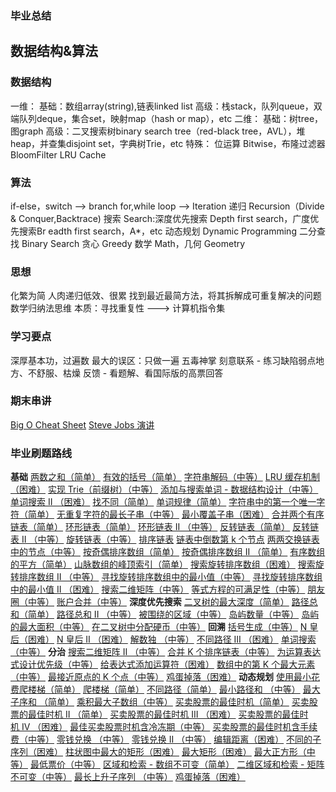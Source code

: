 ### 毕业总结

## 数据结构&算法
### 数据结构
一维：
基础：数组array(string),链表linked list
高级：栈stack，队列queue，双端队列deque，集合set，映射map（hash or map），etc
二维：
基础：树tree，图graph
高级：二叉搜索树binary search tree（red-black tree，AVL），堆heap，并查集disjoint set，字典树Trie，etc
特殊：
位运算 Bitwise，布隆过滤器 BloomFilter
LRU Cache
### 算法
if-else，switch --> branch
for,while loop --> Iteration
递归 Recursion（Divide & Conquer,Backtrace)
搜索 Search:深度优先搜索 Depth first search，广度优先搜索Br eadth first search，A*，etc
动态规划 Dynamic Programming
二分查找 Binary Search
贪心 Greedy
数学 Math，几何 Geometry
### 思想
化繁为简
人肉递归低效、很累
找到最近最简方法，将其拆解成可重复解决的问题
数学归纳法思维 本质：寻找重复性 ---> 计算机指令集
### 学习要点
深厚基本功，过遍数
最大的误区：只做一遍
五毒神掌
刻意联系 - 练习缺陷弱点地方、不舒服、枯燥
反馈 - 看题解、看国际版的高票回答



### 期末串讲
[Big O Cheat Sheet](https://www.bigocheatsheet.com/)
[Steve Jobs 演讲](https://www.youtube.com/watch?v=Hd_ptbiPoXM)

### 毕业刷题路线

**基础**
[两数之和（简单）](http://leetcode-cn.com/problems/two-sum)
[有效的括号（简单）](http://leetcode-cn.com/problems/valid-parentheses/)
[字符串解码（中等）](http://leetcode-cn.com/problems/decode-string/)
[LRU 缓存机制（困难）](http://leetcode-cn.com/problems/lru-cache/submissions/)
[实现 Trie（前缀树）（中等）](http://leetcode-cn.com/problems/implement-trie-prefix-tree/)
[添加与搜索单词 - 数据结构设计（中等）](http://leetcode-cn.com/problems/add-and-search-word-data-structure-design/)
[单词搜索 II （困难）](http://leetcode-cn.com/problems/word-search-ii/)
[找不同（简单）](http://leetcode-cn.com/problems/find-the-difference/)
[单词规律（简单）](http://leetcode-cn.com/problems/word-pattern/)
[字符串中的第一个唯一字符（简单）](http://leetcode-cn.com/problems/first-unique-character-in-a-string)
[无重复字符的最长子串（中等）](http://leetcode-cn.com/problems/longest-substring-without-repeating-characters)
[最小覆盖子串（困难）](http://leetcode-cn.com/problems/minimum-window-substring/)
[合并两个有序链表（简单）](http://leetcode-cn.com/problems/merge-two-sorted-lists)
[环形链表（简单）](http://leetcode-cn.com/problems/linked-list-cycle)
[环形链表 II （中等）](http://leetcode-cn.com/problems/linked-list-cycle-ii)
[反转链表（简单）](http://leetcode-cn.com/problems/reverse-linked-list)
[反转链表 II （中等）](http://leetcode-cn.com/problems/reverse-linked-list-ii)
[旋转链表（中等）](http://leetcode-cn.com/problems/rotate-list)
[排序链表](http://leetcode-cn.com/problems/sort-list/)
[链表中倒数第 k 个节点](http://leetcode-cn.com/problems/lian-biao-zhong-dao-shu-di-kge-jie-dian-lcof/)
[两两交换链表中的节点（中等）](http://leetcode-cn.com/problems/swap-nodes-in-pairs)
[按奇偶排序数组（简单）](http://leetcode-cn.com/problems/sort-array-by-parity/)
[按奇偶排序数组 II （简单）](http://leetcode-cn.com/problems/sort-array-by-parity-ii/)
[有序数组的平方（简单）](http://leetcode-cn.com/problems/squares-of-a-sorted-array/)
[山脉数组的峰顶索引（简单）](http://leetcode-cn.com/problems/peak-index-in-a-mountain-array)
[搜索旋转排序数组（困难）](http://leetcode-cn.com/problems/search-in-rotated-sorted-array)
[搜索旋转排序数组 II （中等）](http://leetcode-cn.com/problems/search-in-rotated-sorted-array-ii/)
[寻找旋转排序数组中的最小值（中等）](http://leetcode-cn.com/problems/find-minimum-in-rotated-sorted-array/)
[寻找旋转排序数组中的最小值 II （困难）](http://leetcode-cn.com/problems/find-minimum-in-rotated-sorted-array-ii/)
[搜索二维矩阵（中等）](http://leetcode-cn.com/problems/search-a-2d-matrix)
[等式方程的可满足性（中等）](http://leetcode-cn.com/problems/satisfiability-of-equality-equations/)
[朋友圈（中等）](http://leetcode-cn.com/problems/friend-circles/)
[账户合并（中等）](http://leetcode-cn.com/problems/accounts-merge/)
**深度优先搜索**
[二叉树的最大深度（简单）](http://leetcode-cn.com/problems/maximum-depth-of-binary-tree)
[路径总和（简单）](http://leetcode-cn.com/problems/path-sum/)
[路径总和 II （中等）](http://leetcode-cn.com/problems/path-sum-ii/)
[被围绕的区域（中等）](http://leetcode-cn.com/problems/surrounded-regions/)
[岛屿数量（中等）](http://leetcode-cn.com/problems/number-of-islands/)
[岛屿的最大面积（中等）](http://leetcode-cn.com/problems/max-area-of-island/)
[在二叉树中分配硬币（中等）](http://leetcode-cn.com/problems/distribute-coins-in-binary-tree/)
**回溯**
[括号生成（中等）](http://leetcode-cn.com/problems/generate-parentheses/)
[N 皇后（困难）](http://leetcode-cn.com/problems/n-queens/)
[N 皇后 II （困难）](http://leetcode-cn.com/problems/n-queens-ii/)
[解数独 （中等）](http://leetcode-cn.com/problems/sudoku-solver/)
[不同路径 III （困难）](http://leetcode-cn.com/problems/unique-paths-iii/)
[单词搜索（中等）](http://leetcode-cn.com/problems/word-search/)
**分治**
[搜索二维矩阵 II （中等）](http://leetcode-cn.com/problems/search-a-2d-matrix-ii/)
[合并 K 个排序链表（中等）](http://leetcode-cn.com/problems/merge-k-sorted-lists)
[为运算表达式设计优先级（中等）](http://leetcode-cn.com/problems/different-ways-to-add-parentheses)
[给表达式添加运算符（困难）](http://leetcode-cn.com/problems/expression-add-operators)
[数组中的第 K 个最大元素（中等）](http://leetcode-cn.com/problems/kth-largest-element-in-an-array)
[最接近原点的 K 个点（中等）](http://leetcode-cn.com/problems/k-closest-points-to-origin/)
[鸡蛋掉落（困难）](http://leetcode-cn.com/problems/super-egg-drop/)
**动态规划**
[使用最小花费爬楼梯（简单）](http://leetcode-cn.com/problems/min-cost-climbing-stairs)
[爬楼梯（简单）](http://leetcode-cn.com/problems/climbing-stairs)
[不同路径（简单）](http://leetcode-cn.com/problems/unique-paths/)
[最小路径和 （中等）](http://leetcode-cn.com/problems/minimum-path-sum/)
[最大子序和 （简单）](http://leetcode-cn.com/problems/maximum-subarray/)
[乘积最大子数组（中等）](http://leetcode-cn.com/problems/maximum-product-subarray/)
[买卖股票的最佳时机（简单）](http://leetcode-cn.com/problems/best-time-to-buy-and-sell-stock)
[买卖股票的最佳时机 II （简单）](http://leetcode-cn.com/problems/best-time-to-buy-and-sell-stock-ii/)
[买卖股票的最佳时机 III （困难）](http://leetcode-cn.com/problems/best-time-to-buy-and-sell-stock-iii/)
[买卖股票的最佳时机 IV （困难）](http://leetcode-cn.com/problems/best-time-to-buy-and-sell-stock-iv/)
[最佳买卖股票时机含冷冻期（中等）](http://leetcode-cn.com/problems/best-time-to-buy-and-sell-stock-with-cooldown/)
[买卖股票的最佳时机含手续费（中等）](http://leetcode-cn.com/problems/best-time-to-buy-and-sell-stock-with-transaction-fee)
[零钱兑换 （中等）](http://leetcode-cn.com/problems/coin-change)
[零钱兑换 II （中等）](http://leetcode-cn.com/problems/coin-change-2)
[编辑距离（困难）](http://leetcode-cn.com/problems/edit-distance)
[不同的子序列（困难）](http://leetcode-cn.com/problems/distinct-subsequences/)
[柱状图中最大的矩形（困难）](http://leetcode-cn.com/problems/largest-rectangle-in-histogram/)
[最大矩形（困难）](http://leetcode-cn.com/problems/maximal-rectangle/)
[最大正方形（中等）](http://leetcode-cn.com/problems/maximal-square/)
[最低票价（中等）](http://leetcode-cn.com/problems/minimum-cost-for-tickets/)
[区域和检索 - 数组不可变（简单）](http://leetcode-cn.com/problems/range-sum-query-immutable/)
[二维区域和检索 - 矩阵不可变（中等）](http://leetcode-cn.com/problems/range-sum-query-2d-immutable/)
[最长上升子序列 （中等）](http://leetcode-cn.com/problems/range-sum-query-2d-immutable/)
[鸡蛋掉落（困难）](http://leetcode-cn.com/problems/super-egg-drop/)


